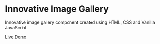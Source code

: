 # Innovative Image Gallery

Innovative image gallery component created using HTML, CSS and Vanilla JavaScript.  

[Live Demo]()  
